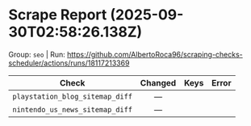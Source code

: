 # Scrape Report (2025-09-30T02:58:26.138Z)

Group: `seo`  |  Run: https://github.com/AlbertoRoca96/scraping-checks-scheduler/actions/runs/18117213369

| Check | Changed | Keys | Error |
|---|:---:|:--|:--|
| `playstation_blog_sitemap_diff` | — |  |  |
| `nintendo_us_news_sitemap_diff` | — |  |  |
